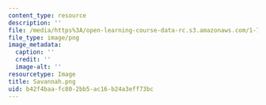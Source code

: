 ```yaml
---
content_type: resource
description: ''
file: /media/https%3A/open-learning-course-data-rc.s3.amazonaws.com/1-74-land-water-food-and-climate-fall-2020/b42f4baafc802bb5ac16b24a3eff73bc_Savannah.png
file_type: image/png
image_metadata:
  caption: ''
  credit: ''
  image-alt: ''
resourcetype: Image
title: Savannah.png
uid: b42f4baa-fc80-2bb5-ac16-b24a3eff73bc
---
```

